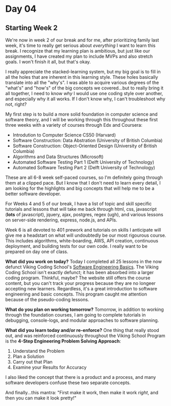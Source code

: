 # Day 04

## Starting Week 2

We're now in week 2 of our break and for me, after prioritizing family last week, it's time to really get serious about _everything_ I want to learn this break. I recognize that my learning plan is ambitious, but just like our assignments, I have created my plan to include MVPs and also stretch goals. I won't finish it all, but that's okay.

I really appreciate the stacked-learning system, but my big goal is to fill in all the holes that are inherent in this learning style. These holes basically translate into all the "why's". I was able to acquire various degrees of the "what's" and "how's" of the big concepts we covered...but to really bring it all together, I need to know _why_ I would use one coding style over another, and especially why it all works. If I don't know why, I can't troubleshoot why not, right?

My first step is to build a more solid foundation in computer science and software theory, and I will be working through this throughout these first three weeks with a variety of courses through Edx and Coursera:

- Introdution to Computer Science CS50 (Harvard)
- Software Construction: Data Abstration (University of British Columbia)
- Software Construction: Object-Oriented Design (University of British Columbia)
- Algorithms and Data Structures (Microsoft)
- Automated Software Testing Part 1 (Delft University of Technology)
- Automated Software Testing Part 2 (Delft University of Technology)

These are all 6-8 week self-paced courses, so I'm definitely going through them at a clipped pace. But I know that I don't need to learn every detail, I am looking for the highlights and big concepts that will help me to be a better software developer.

For Weeks 4 and 5 of our break, I have a list of topic and skill specific tutorials and lessons that will take me back through html, css, javascript (**lots** of javascript), jquery, ajax, postgres, regex (ugh), and various lessons on server-side rendering, express, node.js, and APIs.

Week 6 is all devoted to 401 prework and tutorials on skills I anticipate will give me a headstart on what will undoubtedly be our most rigourous course. This includes algorithms, white-boarding, AWS, API creation, continuous deployment, and building tests for our own code. I really want to be prepared on day one of class.

**What did you work on today?**
Today I completed all 25 lessons in the now defunct Viking Coding School's [Software Engineering Basics](https://www.vikingcodeschool.com/software-engineering-basics). The Viking Coding School isn't exactly defunct; it has been absorbed into a larger coding program. Thinkful, maybe? The website still offers the course content, but you can't track your progress because they are no longeer accepting new learners. Regardless, it's a great introduction to software engineering and basic concepts. This program caught me attention because of the pseudo-coding lessons.

**What do you plan on working tomorrow?**
Tomorrow, in addition to working through the foundation courses, I am going to complete tutorials in debugging, console-logs, and modular approaches to software planning.

**What did you learn today and/or re-enforce?**
One thing that really stood out, and was reinforced continuously throughout the Viking School Program is the **4-Step Engineering Problem Solving Approach**:

1. Understand the Problem
2. Plan a Solution
3. Carry out that Plan
4. Examine your Results for Accuracy

I also liked the concept that there is a product and a process, and many software developers confuse these two separate concepts.

And finally...this mantra: "First make it work, then make it work _right_, and then you can make it look pretty!"

